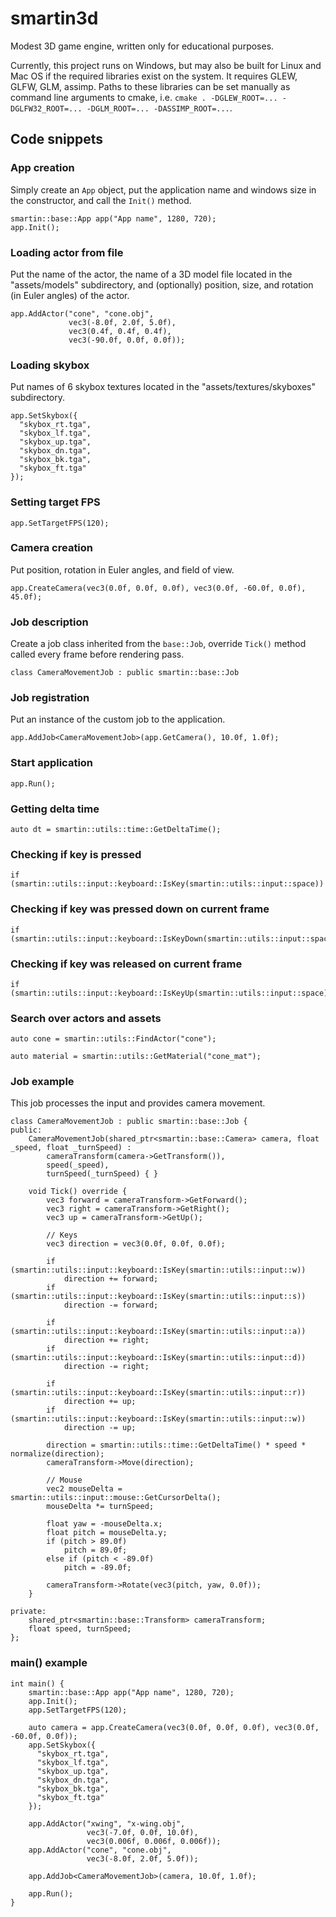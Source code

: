 # smartin3d
Modest 3D game engine, written only for educational purposes.

Currently, this project runs on Windows, but may also be built for Linux and Mac OS if the required libraries exist on the system. It requires GLEW, GLFW, GLM, assimp. Paths to these libraries can be set manually as command line arguments to cmake, i.e. ```cmake . -DGLEW_ROOT=... -DGLFW32_ROOT=... -DGLM_ROOT=... -DASSIMP_ROOT=...```.

## Code snippets
### App creation
Simply create an ```App``` object, put the application name and windows size in the constructor, and call the ```Init()``` method.
```
smartin::base::App app("App name", 1280, 720);
app.Init();
```
### Loading actor from file
Put the name of the actor, the name of a 3D model file located in the "assets/models" subdirectory, and (optionally) position, size, and rotation (in Euler angles) of the actor.
```
app.AddActor("cone", "cone.obj",
             vec3(-8.0f, 2.0f, 5.0f),
             vec3(0.4f, 0.4f, 0.4f),
             vec3(-90.0f, 0.0f, 0.0f));
```
### Loading skybox
Put names of 6 skybox textures located in the "assets/textures/skyboxes" subdirectory.
```
app.SetSkybox({
  "skybox_rt.tga",
  "skybox_lf.tga",
  "skybox_up.tga",
  "skybox_dn.tga",
  "skybox_bk.tga",
  "skybox_ft.tga"
});
```
### Setting target FPS
```
app.SetTargetFPS(120);
```
### Camera creation
Put position, rotation in Euler angles, and field of view.
```
app.CreateCamera(vec3(0.0f, 0.0f, 0.0f), vec3(0.0f, -60.0f, 0.0f), 45.0f);
```
### Job description
Create a job class inherited from the ```base::Job```, override ```Tick()``` method called every frame before rendering pass.
```
class CameraMovementJob : public smartin::base::Job
```
### Job registration
Put an instance of the custom job to the application.
```
app.AddJob<CameraMovementJob>(app.GetCamera(), 10.0f, 1.0f);
```
### Start application
```
app.Run();
```
### Getting delta time
```
auto dt = smartin::utils::time::GetDeltaTime();
```
### Checking if key is pressed
```
if (smartin::utils::input::keyboard::IsKey(smartin::utils::input::space))
```
### Checking if key was pressed down on current frame
```
if (smartin::utils::input::keyboard::IsKeyDown(smartin::utils::input::space))
```
### Checking if key was released on current frame
```
if (smartin::utils::input::keyboard::IsKeyUp(smartin::utils::input::space))
```
### Search over actors and assets
```
auto cone = smartin::utils::FindActor("cone");
```
```
auto material = smartin::utils::GetMaterial("cone_mat");
```
### Job example
This job processes the input and provides camera movement.
```
class CameraMovementJob : public smartin::base::Job {
public:
    CameraMovementJob(shared_ptr<smartin::base::Camera> camera, float _speed, float _turnSpeed) :
        cameraTransform(camera->GetTransform()),
        speed(_speed),
        turnSpeed(_turnSpeed) { }

    void Tick() override {
        vec3 forward = cameraTransform->GetForward();
        vec3 right = cameraTransform->GetRight();
        vec3 up = cameraTransform->GetUp();

        // Keys
        vec3 direction = vec3(0.0f, 0.0f, 0.0f);

        if (smartin::utils::input::keyboard::IsKey(smartin::utils::input::w))
            direction += forward;
        if (smartin::utils::input::keyboard::IsKey(smartin::utils::input::s))
            direction -= forward;

        if (smartin::utils::input::keyboard::IsKey(smartin::utils::input::a))
            direction += right;
        if (smartin::utils::input::keyboard::IsKey(smartin::utils::input::d))
            direction -= right;

        if (smartin::utils::input::keyboard::IsKey(smartin::utils::input::r))
            direction += up;
        if (smartin::utils::input::keyboard::IsKey(smartin::utils::input::w))
            direction -= up;

        direction = smartin::utils::time::GetDeltaTime() * speed * normalize(direction);
        cameraTransform->Move(direction);

        // Mouse
        vec2 mouseDelta = smartin::utils::input::mouse::GetCursorDelta();
        mouseDelta *= turnSpeed;

        float yaw = -mouseDelta.x;
        float pitch = mouseDelta.y;
        if (pitch > 89.0f)
            pitch = 89.0f;
        else if (pitch < -89.0f)
            pitch = -89.0f;

        cameraTransform->Rotate(vec3(pitch, yaw, 0.0f));
    }

private:
    shared_ptr<smartin::base::Transform> cameraTransform;
    float speed, turnSpeed;
};
```
### main() example
```
int main() {
    smartin::base::App app("App name", 1280, 720);
    app.Init();
    app.SetTargetFPS(120);

    auto camera = app.CreateCamera(vec3(0.0f, 0.0f, 0.0f), vec3(0.0f, -60.0f, 0.0f));
    app.SetSkybox({
      "skybox_rt.tga",
      "skybox_lf.tga",
      "skybox_up.tga",
      "skybox_dn.tga",
      "skybox_bk.tga",
      "skybox_ft.tga"
    });

    app.AddActor("xwing", "x-wing.obj",
                 vec3(-7.0f, 0.0f, 10.0f),
                 vec3(0.006f, 0.006f, 0.006f));
    app.AddActor("cone", "cone.obj",
                 vec3(-8.0f, 2.0f, 5.0f));

    app.AddJob<CameraMovementJob>(camera, 10.0f, 1.0f);

    app.Run();
}
```

